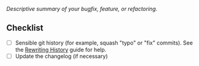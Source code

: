 *Descriptive summary of your bugfix, feature, or refactoring.*

## Checklist
- [ ] Sensible git history (for example, squash "typo" or "fix" commits). See the [Rewriting History](https://git-scm.com/book/en/v2/Git-Tools-Rewriting-History) guide for help.
- [ ] Update the changelog (if necessary)
